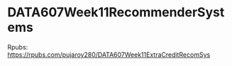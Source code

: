 # DATA607Week11RecommenderSystems

Rpubs: https://rpubs.com/pujaroy280/DATA607Week11ExtraCreditRecomSys
